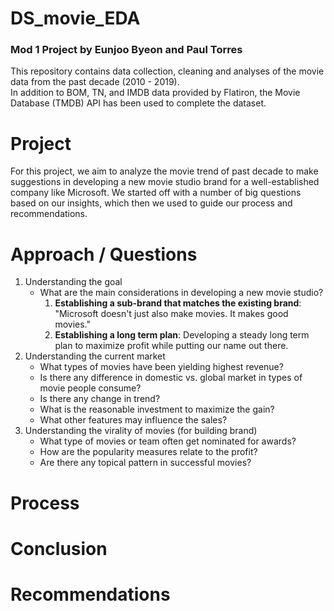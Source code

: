 # DS_movie_EDA 
### Mod 1 Project by Eunjoo Byeon and Paul Torres

This repository contains data collection, cleaning and analyses of the movie data from the past decade (2010 - 2019).  
In addition to BOM, TN, and IMDB data provided by Flatiron, the Movie Database (TMDB) API has been used to complete the dataset. 

# Project

For this project, we aim to analyze the movie trend of past decade to make suggestions in developing a new movie studio brand for a well-established company like Microsoft. We started off with a number of big questions based on our insights, which then we used to guide our process and recommendations.  

# Approach / Questions
1. Understanding the goal
	- What are the main considerations in developing a new movie studio?
		1. **Establishing a sub-brand that matches the existing brand**: "Microsoft doesn't just also make movies. It makes good movies."
		2. **Establishing a long term plan**: Developing a steady long term plan to maximize profit while putting our name out there.
2. Understanding the current market 
	- What types of movies have been yielding highest revenue? 
	- Is there any difference in domestic vs. global market in types of movie people consume? 
	- Is there any change in trend? 
	- What is the reasonable investment to maximize the gain?
	- What other features may influence the sales?
3. Understanding the virality of movies (for building brand)
	- What type of movies or team often get nominated for awards? 
	- How are the popularity measures relate to the profit? 
	- Are there any topical pattern in successful movies? 

# Process


# Conclusion

# Recommendations
